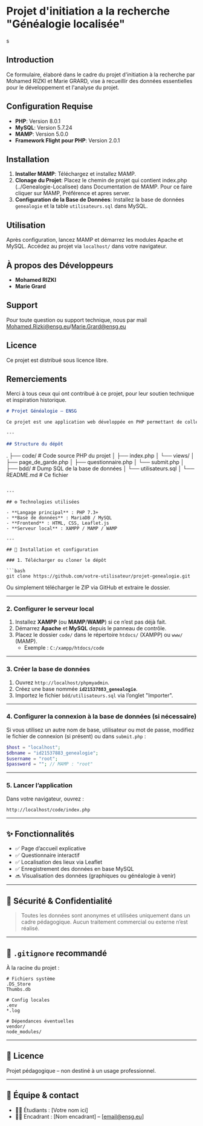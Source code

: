 # Projet d'initiation a la recherche "Généalogie localisée"
s
## Introduction
Ce formulaire, élaboré dans le cadre du projet d'initiation à la recherche par Mohamed RIZKI et Marie GRARD, vise à recueillir des données essentielles pour le développement et l'analyse du projet.

## Configuration Requise
- **PHP**: Version 8.0.1
- **MySQL**: Version 5.7.24
- **MAMP**:  Version 5.0.0
- **Framework Flight pour PHP**: Version 2.0.1

## Installation
1. **Installer MAMP**: Téléchargez et installez MAMP.
2. **Clonage du Projet**: Placez le chemin de projet qui contient index.php (../Genealogie-Localisee) dans Documentation de MAMP. Pour ce faire cliquer sur MAMP, Préférence et apres server.
3. **Configuration de la Base de Données**: Installez la base de données `genealogie` et la table `utilisateurs.sql` dans MySQL.

## Utilisation
Après configuration, lancez MAMP et démarrez les modules Apache et MySQL. Accédez au projet via `localhost/` dans votre navigateur.

## À propos des Développeurs
- **Mohamed RIZKI**
- **Marie Grard**

## Support
Pour toute question ou support technique, nous par mail Mohamed.Rizki@ensg.eu/Marie.Grard@ensg.eu

## Licence
Ce projet est distribué sous licence libre.

## Remerciements
Merci à tous ceux qui ont contribué à ce projet, pour leur soutien technique et inspiration historique.


```markdown
# Projet Généalogie – ENSG

Ce projet est une application web développée en PHP permettant de collecter et visualiser des informations généalogiques via un questionnaire interactif avec une carte Leaflet. Il a été réalisé dans le cadre d’un projet encadré à l'ENSG.

---

## Structure du dépôt

```
.
├── code/               # Code source PHP du projet
│   ├── index.php
│   └── views/
│       ├── page_de_garde.php
│       ├── questionnaire.php
│       └── submit.php
│
├── bdd/                # Dump SQL de la base de données
│   └── utilisateurs.sql
│
└── README.md           # Ce fichier
```

---

## ⚙️ Technologies utilisées

- **Langage principal** : PHP 7.3+
- **Base de données** : MariaDB / MySQL
- **Frontend** : HTML, CSS, Leaflet.js
- **Serveur local** : XAMPP / MAMP / WAMP

---

## 🚀 Installation et configuration

### 1. Télécharger ou cloner le dépôt

```bash
git clone https://github.com/votre-utilisateur/projet-genealogie.git
```

Ou simplement télécharger le ZIP via GitHub et extraire le dossier.

---

### 2. Configurer le serveur local

1. Installez **XAMPP** (ou **MAMP**/**WAMP**) si ce n’est pas déjà fait.
2. Démarrez **Apache** et **MySQL** depuis le panneau de contrôle.
3. Placez le dossier `code/` dans le répertoire `htdocs/` (XAMPP) ou `www/` (MAMP).
   - Exemple : `C:/xampp/htdocs/code`

---

### 3. Créer la base de données

1. Ouvrez `http://localhost/phpmyadmin`.
2. Créez une base nommée **`id21537883_genealogie`**.
3. Importez le fichier `bdd/utilisateurs.sql` via l’onglet "Importer".

---

### 4. Configurer la connexion à la base de données (si nécessaire)

Si vous utilisez un autre nom de base, utilisateur ou mot de passe, modifiez le fichier de connexion (si présent) ou dans `submit.php` :

```php
$host = "localhost";
$dbname = "id21537883_genealogie";
$username = "root";
$password = ""; // MAMP : "root"
```

---

### 5. Lancer l’application

Dans votre navigateur, ouvrez :

```
http://localhost/code/index.php
```

---

## ✨ Fonctionnalités

- ✅ Page d’accueil explicative
- ✅ Questionnaire interactif
- ✅ Localisation des lieux via Leaflet
- ✅ Enregistrement des données en base MySQL
- 🔜 Visualisation des données (graphiques ou généalogie à venir)

---

## 🔐 Sécurité & Confidentialité

> Toutes les données sont anonymes et utilisées uniquement dans un cadre pédagogique. Aucun traitement commercial ou externe n’est réalisé.

---

## 🧼 `.gitignore` recommandé

À la racine du projet :

```
# Fichiers système
.DS_Store
Thumbs.db

# Config locales
.env
*.log

# Dépendances éventuelles
vendor/
node_modules/
```

---

## 📜 Licence

Projet pédagogique – non destiné à un usage professionnel.

---

## 👥 Équipe & contact

- 👩‍🎓 Étudiants : [Votre nom ici]
- 🧑‍🏫 Encadrant : [Nom encadrant] – [email@ensg.eu]
```
